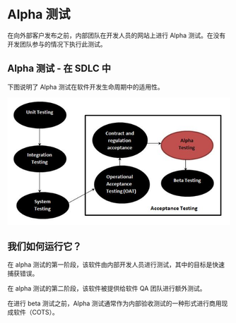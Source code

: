 # Alpha 测试

在向外部客户发布之前，内部团队在开发人员的网站上进行 Alpha 测试。在没有开发团队参与的情况下执行此测试。

## Alpha 测试 - 在 SDLC 中

下图说明了 Alpha 测试在软件开发生命周期中的适用性。

![SDLC](../screenshot/2019-04-21-12-36-48.png)

## 我们如何运行它？

在 alpha 测试的第一阶段，该软件由内部开发人员进行测试，其中的目标是快速捕获错误。

在 alpha 测试的第二阶段，该软件被提供给软件 QA 团队进行额外测试。

在进行 beta 测试之前，Alpha 测试通常作为内部验收测试的一种形式进行商用现成软件（COTS）。
